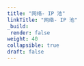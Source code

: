 ```yaml
---
title: "网络- IP 池"
linkTitle: "网络- IP 池"
_build:
 render: false 
weight: 40
collapsible: true
draft: false
---
```


